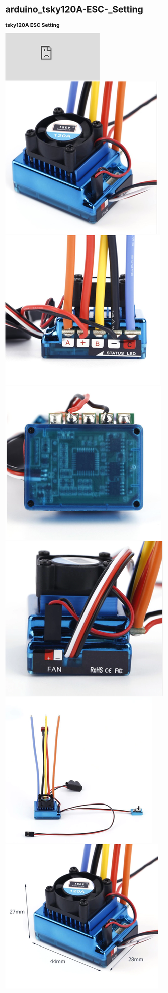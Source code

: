 # arduino_tsky120A-ESC-_Setting  

### tsky120A ESC Setting  

![](https://github.com/mtinet/arduino_tsky120A-ESC-_Setting/blob/master/HW-13-SC.pdf)  
![](https://github.com/mtinet/arduino_tsky120A-ESC-_Setting/blob/master/image/tsky120A-1.png?raw=true)  
![](https://github.com/mtinet/arduino_tsky120A-ESC-_Setting/blob/master/image/tsky120A-2.png?raw=true)  
![](https://github.com/mtinet/arduino_tsky120A-ESC-_Setting/blob/master/image/tsky120A-3.png?raw=true)  
![](https://github.com/mtinet/arduino_tsky120A-ESC-_Setting/blob/master/image/tsky120A-4.png?raw=true)  
![](https://github.com/mtinet/arduino_tsky120A-ESC-_Setting/blob/master/image/tsky120A-5.png?raw=true)  
![](https://github.com/mtinet/arduino_tsky120A-ESC-_Setting/blob/master/image/tsky120A-6.png?raw=true)  

